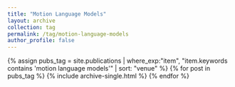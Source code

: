 ```yaml
---
title: "Motion Language Models"
layout: archive
collection: tag
permalink: /tag/motion-language-models
author_profile: false
---
```


{% assign pubs_tag = site.publications | where_exp:"item", "item.keywords contains 'motion language models'" | sort: "venue" %}
{% for post in pubs_tag %}
  {% include archive-single.html %}
{% endfor %}